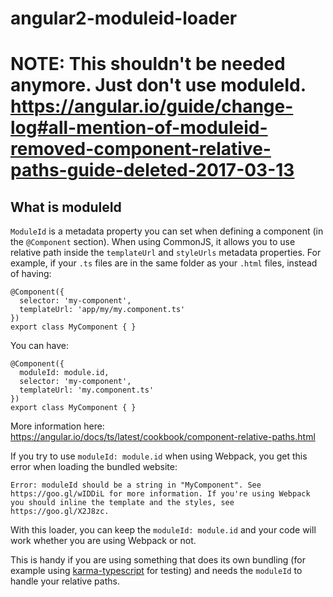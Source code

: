 # angular2-moduleid-loader

# NOTE: This shouldn't be needed anymore. Just don't use moduleId. https://angular.io/guide/change-log#all-mention-of-moduleid-removed-component-relative-paths-guide-deleted-2017-03-13


## What is moduleId

`ModuleId` is a metadata property you can set when defining a component (in the `@Component` section). When using CommonJS, it allows you to use relative path inside the `templateUrl` and `styleUrls` metadata properties.
For example, if your `.ts` files are in the same folder as your `.html` files, instead of having:

```
@Component({
  selector: 'my-component',
  templateUrl: 'app/my/my.component.ts'
})
export class MyComponent { }
```

You can have:
```
@Component({
  moduleId: module.id,
  selector: 'my-component',
  templateUrl: 'my.component.ts'
})
export class MyComponent { }
```

More information here: https://angular.io/docs/ts/latest/cookbook/component-relative-paths.html

If you try to use `moduleId: module.id` when using Webpack, you get this error when loading the bundled website:

```
Error: moduleId should be a string in "MyComponent". See https://goo.gl/wIDDiL for more information. If you're using Webpack you should inline the template and the styles, see https://goo.gl/X2J8zc.
```

With this loader, you can keep the `moduleId: module.id` and your code will work whether you are using Webpack or not.

This is handy if you are using something that does its own bundling (for example using [karma-typescript](https://github.com/monounity/karma-typescript/) for testing) and needs the `moduleId` to handle your relative paths.
